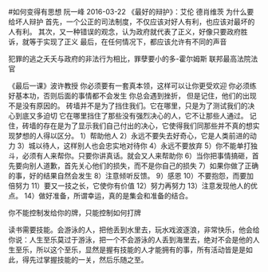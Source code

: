 #如何变得有思想
阮一峰
2016-03-22
《最好的辩护》：艾伦 德肖维茨
为什么要给坏人辩护
首先，一个公正的司法制度，不仅应该对好人有利，也应该对最坏的人有利。
其次，又一种错误的观念，认为政府就代表了正义，好像只要政府胜诉，就等于实现了正义
最后，在任何情况下，都应该允许有不同的声音

犯罪的逃之夭夭与政府的非法行为相比，罪孽要小的多-霍尔姆斯 联邦最高法院法官

《最后一课》波许教授
你必须要有一套真本领，这样可以让你更受欢迎
你必须练好基本功，否则后面的事情都不会发生
你总会遇到挫折，
但是记住，他们的出现不是没有原因的。
砖墙并不是为了挡住我们。它在哪里，只是为了测试我们的决心到底又多迫切
它在哪里挡住了那些没有强烈决心的人，它不让那些人通过。
记住，砖墙的存在是为了显示我们自己付出的决心，它使得我们同那些并不真的想实现梦想的人得以区分。
1）帮助他人
2）永远不要失去好奇心，它是人类前进的动力
3）城以待人，这样别人也会忠实地对待你
4）永远不要放弃
5）你不能单打独斗，必须有人来帮你。只要你讲真话。就会又人来帮助你
6）当你把事情搞砸，首先要向别人道歉，首先关心他们的损失，而不是你自己的损失
7）如果你做了正确的事，好的结果自然会发生
8）注意倾听反馈。
9）感恩
10）不要抱怨，而要加倍努力
11）要又一技之长，它使你有价值
12）努力再努力
13）注意发现他人的优点。
14）做好准备，所谓幸运，真的是集会和准备的结合。

你不能控制发给你的牌，只能控制如何打牌

读书需要技能。会游泳的人，把他丢到水里去，玩水戏波逐浪，非常快乐，他会给你说：人生至乐莫过于游泳，把一个不会游泳的人丢到海里去，绝对不会是他的人生至乐，所以这个至乐，显然是握有技能的人才能拥有的事，所有活动皆是是如此，得先过掌握技能的一关，然后乐随之至。


